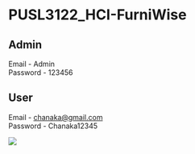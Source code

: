 # PUSL3122_HCI-FurniWise


## Admin <br>
Email - Admin <br>
Password - 123456

## User <br>
Email - chanaka@gmail.com <br>
Password - Chanaka12345

 
 ![](https://img.shields.io/badge/:badgeContent?style=plastic&logo=java&logoColor=green)




